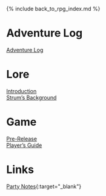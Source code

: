 ---
---

{% include back_to_rpg_index.md %}

# Adventure Log

[Adventure Log](AdventureLog/)  

# Lore

[Introduction](Lore/Introduction.html)  
[Strum’s Background](Lore/PlayerBackground_Strum.html)  

# Game

[Pre-Release](Game/PreRelease.html)  
[Player’s Guide](Game/PlayersGuide.pptx)  

# Links

[Party Notes](https://docs.google.com/document/d/1HFq6Gq6GEmK4n9bVyX6scwtGjPad868ZkHuonG0kVm8/edit){:target="_blank"}  
